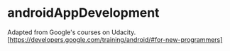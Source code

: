# androidAppDevelopment
Adapted from Google's courses on Udacity. [https://developers.google.com/training/android/#for-new-programmers]
